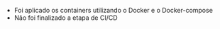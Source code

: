* Foi aplicado os containers utilizando o Docker e o Docker-compose
* Não foi finalizado a etapa de CI/CD